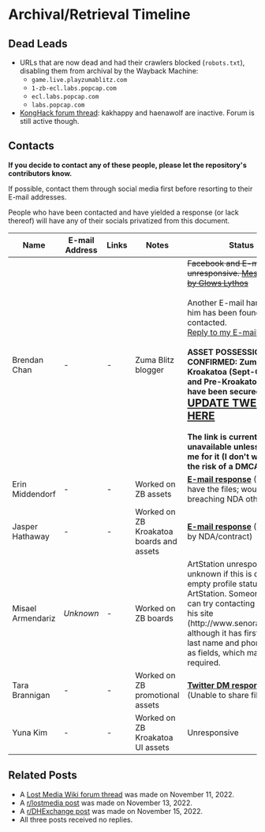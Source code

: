 # Archival/Retrieval Timeline

## Dead Leads
- URLs that are now dead and had their crawlers blocked (`robots.txt`), disabling them
  from archival by the Wayback Machine:
  - `game.live.playzumablitz.com`
  - `1-zb-ecl.labs.popcap.com`
  - `ecl.labs.popcap.com`
  - `labs.popcap.com`
- [KongHack forum thread][kh]: kakhappy and haenawolf are inactive.
  Forum is still active though.

[kh]: https://konghack.com/topic/5710-zuma_blitz?p=46521/

## Contacts
**If you decide to contact any of these people, please let the repository's
contributors know.**

If possible, contact them through social media first before resorting to
their E-mail addresses.

People who have been contacted and have yielded a response (or lack thereof)
will have any of their socials privatized from this document.
<table>
<thead>
  <tr>
    <th>Name</th>
    <th>E-mail Address</th>
    <th>Links</th>
    <th>Notes</th>
    <th>Status</th>
  </tr>
</thead>
<tbody>
  <tr>
    <td>Brendan Chan</td>
    <td>-</td>
    <td>-</td>
    <td>Zuma Blitz blogger</td>
    <td>
      <s>
        Facebook and E-mail are unresponsive.
        <a href="Lead%20Responses/brendan_glowsmessenger.png">Message sent by Glows Lythos</a>
      </s>
      <br/>
      <br/>
      Another E-mail handled by him has been found and contacted.
      <br/>
      <a href="Lead%20Responses/brendan_email.png">Reply to my E-mail.</a>
      <br/>
      <br/>
      <b>
        ASSET POSSESSION CONFIRMED: Zuma Blitz Kroakatoa (Sept-Oct 2012) and
        Pre-Kroakatoa assets have been secured.
        <br/>
        <a href="https://twitter.com/shambles_sm/status/1624588915461222400" style="font-size:16pt">UPDATE TWEET HERE</a>
        <br/><br/>
        The link is currently unavailable unless you ask me for it (I don't want to run the risk of
        a DMCA).
      </b>
    </td>
  </tr>
  <tr>
    <td>Erin Middendorf</td>
    <td>-</td>
    <td>-</td>
    <td>Worked on ZB assets</td>
    <td>
      <a href="Lead%20Responses/erin.png"><b>E-mail response</b></a>
      (Does not have the files; would be breaching NDA otherwise)
    </td>
  </tr>
  <tr>
    <td>Jasper Hathaway</td>
    <td>-</td>
    <td>-</td>
    <td>Worked on ZB Kroakatoa boards and assets</td>
    <td>
      <a href="Lead%20Responses/jasper.png"><b>E-mail response</b></a>
      (Restricted by NDA/contract)
    </td>
  </tr>
  <tr>
    <td>Misael Armendariz</td>
    <td>
      <i>Unknown</i>
    </td>
    <td>-</td>
    <td>Worked on ZB boards</td>
    <td>
      ArtStation unresponsive; unknown if this is due to my empty profile
      status on ArtStation. Someone else can try contacting him via his
      site (http://www.senorartist.com) although it has first name, last
      name and phone number as fields, which may be required.
    </td>
  </tr>
  <tr>
    <td>Tara Brannigan</td>
    <td>-</td>
    <td>-</td>
    <td>Worked on ZB promotional assets</td>
    <td>
      <a href="Lead%20Responses/tara.png"><b>Twitter DM response</b></a>
      (Unable to share files)
    </td>
  </tr>
  <tr>
    <td>Yuna Kim</td>
    <td>-</td>
    <td>-</td>
    <td>Worked on ZB Kroakatoa UI assets</td>
    <td>Unresponsive</td>
  </tr>
</tbody>
</table>

## Related Posts
- A [Lost Media Wiki forum thread][lmwf] was made on November 11, 2022.
- A [r/lostmedia post][rlm] was made on November 13, 2022.
- A [r/DHExchange post][dhe] was made on November 15, 2022.
- All three posts received no replies.

[lmwf]: https://forums.lostmediawiki.com/thread/10038/zuma-blitz-2010-facebook-flash
[rlm]: https://www.reddit.com/r/lostmedia/comments/yte2me/partially_lost_zuma_blitz_20102017_facebook_flash/
[dhe]: https://www.reddit.com/r/DHExchange/comments/yv8c4i/assets_for_zuma_blitz_facebook_flash_game_20102017/